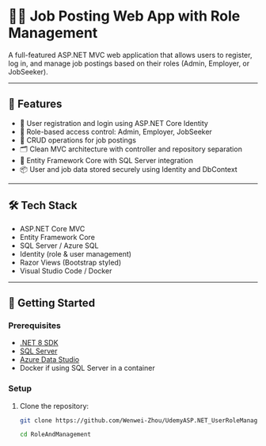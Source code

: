 # 🧑‍💼 Job Posting Web App with Role Management

A full-featured ASP.NET MVC web application that allows users to register, log in, and manage job postings based on their roles (Admin, Employer, or JobSeeker).

---

## 🚀 Features

- 👥 User registration and login using ASP.NET Core Identity
- 🔐 Role-based access control: Admin, Employer, JobSeeker
- 📄 CRUD operations for job postings
- 🗂 Clean MVC architecture with controller and repository separation
- 🧩 Entity Framework Core with SQL Server integration
- 📦 User and job data stored securely using Identity and DbContext

---

## 🛠️ Tech Stack

- ASP.NET Core MVC
- Entity Framework Core
- SQL Server / Azure SQL
- Identity (role & user management)
- Razor Views (Bootstrap styled)
- Visual Studio Code / Docker

---

## 🧰 Getting Started

### Prerequisites

- [.NET 8 SDK](https://dotnet.microsoft.com/)
- [SQL Server](https://www.microsoft.com/en-us/sql-server/)
- [Azure Data Studio](https://learn.microsoft.com/en-us/sql/azure-data-studio/)
- Docker if using SQL Server in a container

### Setup

1. Clone the repository:
   ```bash
   git clone https://github.com/Wenwei-Zhou/UdemyASP.NET_UserRoleManagement.git
   
   cd RoleAndManagement
